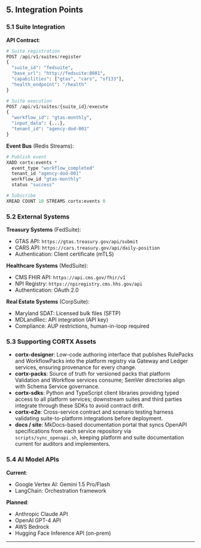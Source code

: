 ## 5. Integration Points

### 5.1 Suite Integration

**API Contract**:

```python
# Suite registration
POST /api/v1/suites/register
{
  "suite_id": "fedsuite",
  "base_url": "http://fedsuite:8081",
  "capabilities": ["gtas", "cars", "sf133"],
  "health_endpoint": "/health"
}

# Suite execution
POST /api/v1/suites/{suite_id}/execute
{
  "workflow_id": "gtas-monthly",
  "input_data": {...},
  "tenant_id": "agency-dod-001"
}
```

**Event Bus** (Redis Streams):

```python
# Publish event
XADD cortx:events *
  event_type "workflow_completed"
  tenant_id "agency-dod-001"
  workflow_id "gtas-monthly"
  status "success"

# Subscribe
XREAD COUNT 10 STREAMS cortx:events 0
```

### 5.2 External Systems

**Treasury Systems** (FedSuite):

- GTAS API: `https://gtas.treasury.gov/api/submit`
- CARS API: `https://cars.treasury.gov/api/daily-position`
- Authentication: Client certificate (mTLS)

**Healthcare Systems** (MedSuite):

- CMS FHIR API: `https://api.cms.gov/fhir/v1`
- NPI Registry: `https://npiregistry.cms.hhs.gov/api`
- Authentication: OAuth 2.0

**Real Estate Systems** (CorpSuite):

- Maryland SDAT: Licensed bulk files (SFTP)
- MDLandRec: API integration (API key)
- Compliance: AUP restrictions, human-in-loop required

### 5.3 Supporting CORTX Assets

- **cortx-designer**: Low-code authoring interface that publishes RulePacks and WorkflowPacks into the platform registry via Gateway and Ledger services, ensuring provenance for every change.
- **cortx-packs**: Source of truth for versioned packs that platform Validation and Workflow services consume; SemVer directories align with Schema Service governance.
- **cortx-sdks**: Python and TypeScript client libraries providing typed access to all platform services; downstream suites and third parties integrate through these SDKs to avoid contract drift.
- **cortx-e2e**: Cross-service contract and scenario testing harness validating suite-to-platform integrations before deployment.
- **docs / site**: MkDocs-based documentation portal that syncs OpenAPI specifications from each service repository via `scripts/sync_openapi.sh`, keeping platform and suite documentation current for auditors and implementers.

### 5.4 AI Model APIs

**Current**:

- Google Vertex AI: Gemini 1.5 Pro/Flash
- LangChain: Orchestration framework

**Planned**:

- Anthropic Claude API
- OpenAI GPT-4 API
- AWS Bedrock
- Hugging Face Inference API (on-prem)

---
